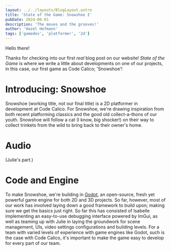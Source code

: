 ```yaml
---
layout: ../../layouts/BlogLayout.astro
title: 'State of the Game: Snowshoe I'
pubDate: 2024-06-01
description: 'The moves and the grooves!'
author: 'Hazel Hofmann'
tags: ['gamedev', 'platformer', '2d']
---
```

Hello there!

Thanks for checking into our first _real_ blog post on our website! _State of the Game_ is where we write a little about developments on one of our projects, in this case, our first game as Code Calico; 'Snowshoe'!

# Introducing: Snowshoe
Snowshoe (working title, not our final title) is a 2D platformer in development at Code Calico. For Snowshoe, we're drawing inspiration from both recent platforming classics and the good old collect-a-thons of our youth. Snowshoe will follow a cat (I know, big shocker!) on their way to collect trinkets from the wild to bring back to their owner's home.

# Audio
(Julie's part.)

# Code and Engine
To make Snowshoe, we're building in [Godot](https://godotengine.org/), an open-source, fresh yet powerful game engine for both 2D and 3D projects. So far, however, most of our work has involved laying down a good framework to build upon; making sure we get the basics just right. So far this has consisted of Isabelle implementing an easy-to-use debugging interface powered by ImGui, as well as teaming up with Julie in laying the groundwork for scene management, UIs, video settings configurations and building levels. For a team with varied levels of experience with game engines like Godot, such is the case with Code Calico, it's important to make the game easy to develop for every part of our team.
